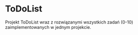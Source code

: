 # ToDoList
Projekt ToDoList wraz z rozwiązanymi wszystkich zadań (0-10) zaimplementowanych w jednym projekcie.
